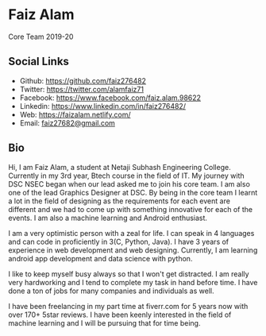 # Faiz Alam
Core Team 2019-20

## Social Links
- Github: https://github.com/faiz276482
- Twitter: https://twitter.com/alamfaiz71
- Facebook: https://www.facebook.com/faiz.alam.98622
- Linkedin: https://www.linkedin.com/in/faiz276482/
- Web: https://faizalam.netlify.com/
- Email: faiz27682@gmail.com

## Bio

Hi, I am Faiz Alam, a student at Netaji Subhash Engineering College. Currently in my 3rd year, Btech course in the field of IT. My journey with DSC NSEC began when our lead asked me to join his core team. I am also one of the lead Graphics Designer at DSC. By being in the core team I learnt a lot in the field of designing as the requirements for each event are different and we had to come up with something innovative for each of the events. I am also a machine learning and Android enthusiast.

I am a very optimistic person with a zeal for life. I can speak in 4 languages and can code in proficiently in 3(C, Python, Java). I have 3 years of experience in web development and web designing. Currently, I am learning android app development and data science with python.

I like to keep myself busy always so that I won't get distracted. I am really very hardworking and I tend to complete my task in hand before time. I have done a ton of jobs for many companies and individuals as well.

I have been freelancing in my part time at fiverr.com for 5 years now with over 170+ 5star reviews. I have been keenly interested in the field of machine learning and I will be pursuing that for time being.
